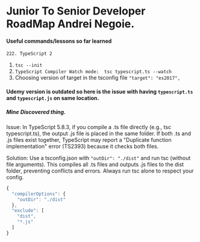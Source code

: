# Junior To Senior Developer RoadMap Andrei Negoie.
#### Useful commands/lessons so far learned
`222. TypeScript 2`

1. `tsc --init` 
2. `TypeScript Compiler Watch mode:  tsc typescript.ts --watch`
3. Choosing version of target in the tsconfig file    `"target": "es2017",` 

#### Udemy version is outdated so here is the issue with having `typescript.ts` and `typescript.js` on same location.
##### Mine Discovered thing.
Issue:
In TypeScript 5.8.3, if you compile a .ts file directly (e.g., tsc typescript.ts), the output .js file is placed in the same folder. If both .ts and .js files exist together, TypeScript may report a "Duplicate function implementation" error (TS2393) because it checks both files.

Solution:
Use a tsconfig.json with `"outDir": "./dist"` and run tsc (without file arguments). This compiles all .ts files and outputs .js files to the dist folder, preventing conflicts and errors. Always run tsc alone to respect your config.
```js
{
  "compilerOptions": {
    "outDir": "./dist"
  },
  "exclude": [
    "dist",
    "*.js"
  ]
}
```